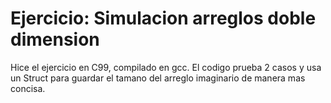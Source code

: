 # Ejercicio: Simulacion arreglos doble dimension

Hice el ejercicio en C99, compilado en gcc. El codigo prueba 2 casos y usa un Struct para guardar el tamano del arreglo imaginario de manera mas concisa.
